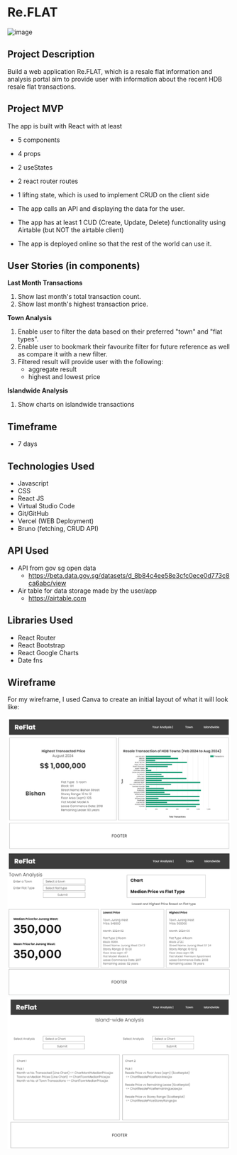 # Re.FLAT

![image](https://github.com/user-attachments/assets/126081a9-f2bf-4bf6-9be2-43baea695765)

## Project Description

Build a web application Re.FLAT, which is a resale flat information and analysis portal aim to provide user with information about the recent HDB resale flat transactions.

## Project MVP

The app is built with React with at least

- 5 components
- 4 props
- 2 useStates
- 2 react router routes
- 1 lifting state, which is used to implement CRUD on the client side

- The app calls an API and displaying the data for the user.
- The app has at least 1 CUD (Create, Update, Delete) functionality using Airtable (but NOT the airtable client)
- The app is deployed online so that the rest of the world can use it.

## User Stories (in components)

<b>Last Month Transactions</b>

1. Show last month's total transaction count.
2. Show last month's highest transaction price.

<b>Town Analysis</b>

1. Enable user to filter the data based on their preferred "town" and "flat types".
2. Enable user to bookmark their favourite filter for future reference as well as compare it with a new filter.
3. Filtered result will provide user with the following:
   - aggregate result
   - highest and lowest price

<b>Islandwide Analysis</b>

1. Show charts on islandwide transactions

## Timeframe

- 7 days

## Technologies Used

- Javascript
- CSS
- React JS
- Virtual Studio Code
- Git/GitHub
- Vercel (WEB Deployment)
- Bruno (fetching, CRUD API)

## API Used

- API from gov sg open data
  - https://beta.data.gov.sg/datasets/d_8b84c4ee58e3cfc0ece0d773c8ca6abc/view
- Air table for data storage made by the user/app
  - https://airtable.com

## Libraries Used

- React Router
- React Bootstrap
- React Google Charts
- Date fns

## Wireframe

For my wireframe, I used Canva to create an initial layout of what it will look like:

![index](image.png)
![town_analysis](image-1.png)
![islandwide_analysis](image-2.png)
